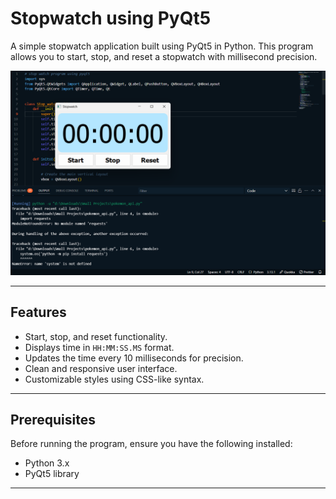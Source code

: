 # Stopwatch using PyQt5

A simple stopwatch application built using PyQt5 in Python. This program allows you to start, stop, and reset a stopwatch with millisecond precision.

![alt text](image.png)

---

## Features
- Start, stop, and reset functionality.
- Displays time in `HH:MM:SS.MS` format.
- Updates the time every 10 milliseconds for precision.
- Clean and responsive user interface.
- Customizable styles using CSS-like syntax.

---

## Prerequisites
Before running the program, ensure you have the following installed:
- Python 3.x
- PyQt5 library

---
